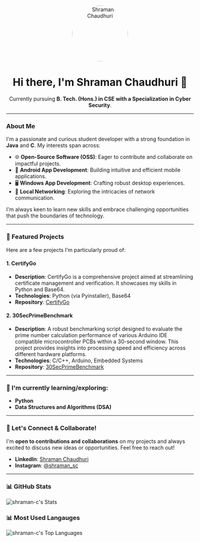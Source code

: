 <div align="center">
  <img src="[https://avatars.githubusercontent.com/u/184804049?v=4]" alt="Shraman Chaudhuri" width="150" height="150" style="border-radius:50%;"> 
  <h1>Hi there, I'm Shraman Chaudhuri 👋</h1>
  <p>Currently pursuing <b>B. Tech. (Hons.) in CSE with a Specialization in Cyber Security</b>.</p>
</div>

---

### About Me

I'm a passionate and curious student developer with a strong foundation in **Java** and **C**. My interests span across:

* 🌐 **Open-Source Software (OSS)**: Eager to contribute and collaborate on impactful projects.
* 📱 **Android App Development**: Building intuitive and efficient mobile applications.
* 🖥️ **Windows App Development**: Crafting robust desktop experiences.
* 📡 **Local Networking**: Exploring the intricacies of network communication.

I'm always keen to learn new skills and embrace challenging opportunities that push the boundaries of technology.

---

### 🚀 Featured Projects

Here are a few projects I'm particularly proud of:

#### 1. CertifyGo
* **Description**: CertifyGo is a comprehensive project aimed at streamlining certificate management and verification. It showcases my skills in Python and Base64.
* **Technologies**: Python (via Pyinstaller), Base64
* **Repository**: [CertifyGo](https://github.com/shraman-c/CertifyGo)

#### 2. 30SecPrimeBenchmark
* **Description**: A robust benchmarking script designed to evaluate the prime number calculation performance of various Arduino IDE compatible microcontroller PCBs within a 30-second window. This project provides insights into processing speed and efficiency across different hardware platforms.
* **Technologies**: C/C++, Arduino, Embedded Systems
* **Repository**: [30SecPrimeBenchmark](https://github.com/shraman-c/30SecPrimeBenchmark)

---

### 🌱 I'm currently learning/exploring:

* **Python**
* **Data Structures and Algorithms (DSA)**

---

### 🤝 Let's Connect & Collaborate!

I'm **open to contributions and collaborations** on my projects and always excited to discuss new ideas or opportunities. Feel free to reach out!

* **LinkedIn**: [Shraman Chaudhuri](https://www.linkedin.com/in/shramanchaudhuri)
* **Instagram**: [@shraman_sc](https://www.instagram.com/shraman_sc)

---

### 📊 GitHub Stats
![shraman-c's Stats](https://github-readme-stats.vercel.app/api?username=shraman-c&theme=nord&show_icons=true&hide_border=false&count_private=true)

### 📊 Most Used Langauges
![shraman-c's Top Languages](https://github-readme-stats.vercel.app/api/top-langs/?username=shraman-c&theme=nord&show_icons=true&hide_border=false&layout=compact)

